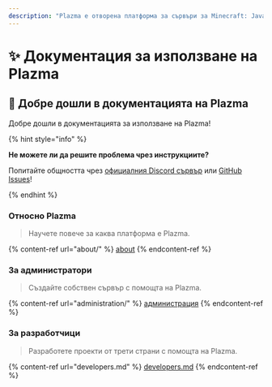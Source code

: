 ```yaml
---
description: "Plazma е отворена платформа за сървъри за Minecraft: Java Edition, която добавя експериментална оптимизация върху хартия и персонализирани функции за игрови механизми."
---
```


# ✨ Документация за използване на Plazma

## 👋 Добре дошли в документацията на Plazma

Добре дошли в документацията за използване на Plazma!

{% hint style="info" %}

**Не можете ли да решите проблема чрез инструкциите?**

Попитайте общността чрез [официалния Discord сървър](https://discord.gg/MmfC52K8A8) или [GitHub Issues](https://github.com/PlazmaMC/PlazmaBukkit/issues)!

{% endhint %}

### Относно Plazma

> Научете повече за каква платформа е Plazma.

{% content-ref url="about/" %}
[about](about/)
{% endcontent-ref %}

### За администратори

> Създайте собствен сървър с помощта на Plazma.

{% content-ref url="administration/" %}
[администрация](administration/)
{% endcontent-ref %}

### За разработчици

> Разработете проекти от трети страни с помощта на Plazma.

{% content-ref url="developers.md" %}
[developers.md](developers.md)
{% endcontent-ref %}
